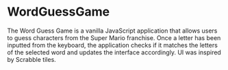 # WordGuessGame
The Word Guess Game is a vanilla JavaScript application that allows users to guess characters from the Super Mario franchise. Once a letter has been inputted from the keyboard, the application checks if it matches the letters of the selected word and updates the interface accordingly. UI was inspired by Scrabble tiles.
